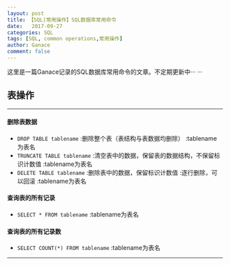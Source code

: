 ```yaml
---
layout: post
title: 【SQL|常用操作】SQL数据库常用命令
date:   2017-09-27
categories: SQL
tags: [SQL, common operations,常用操作]
author: Ganace
comment: false
---
```


这里是一篇Ganace记录的SQL数据库常用命令的文章。不定期更新中··· ···


## 表操作

---
####  删除表数据
- `DROP TABLE tablename`
    :删除整个表（表结构与表数据均删除）
    :tablename为表名
- `TRUNCATE TABLE tablename`
    :清空表中的数据，保留表的数据结构，不保留标识计数值
    :tablename为表名
- `DELETE TABLE tablename`
    :删除表中的数据，保留标识计数值
    :逐行删除，可以回滚
    :tablename为表名

####  查询表的所有记录
- `SELECT * FROM tablename`
    :tablename为表名

####  查询表的所有记录数
- `SELECT COUNT(*) FROM tablename`
    :tablename为表名

---


